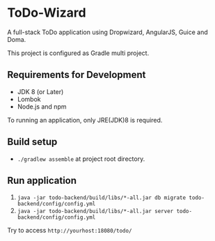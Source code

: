 ToDo-Wizard
========

A full-stack ToDo application using Dropwizard, AngularJS, Guice and Doma.

This project is configured as Gradle multi project.

## Requirements for Development

- JDK 8 (or Later)
- Lombok
- Node.js and npm

To running an application, only JRE(JDK)8 is required.

## Build setup

- ``./gradlew assemble`` at project root directory.

## Run application

1. ``java -jar todo-backend/build/libs/*-all.jar db migrate todo-backend/config/config.yml``
1. ``java -jar todo-backend/build/libs/*-all.jar server todo-backend/config/config.yml``

Try to access ``http://yourhost:18080/todo/``
